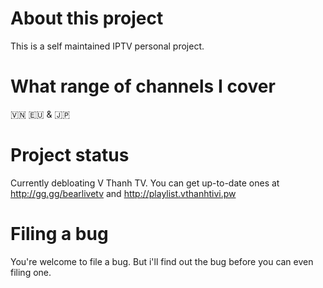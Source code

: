 # About this project
This is a self maintained IPTV personal project.

# What range of channels I cover
🇻🇳 🇪🇺 & 🇯🇵

# Project status
Currently debloating V Thanh TV. You can get up-to-date ones at http://gg.gg/bearlivetv and http://playlist.vthanhtivi.pw

# Filing a bug
You're welcome to file a bug. But i'll find out the bug before you can even filing one.
